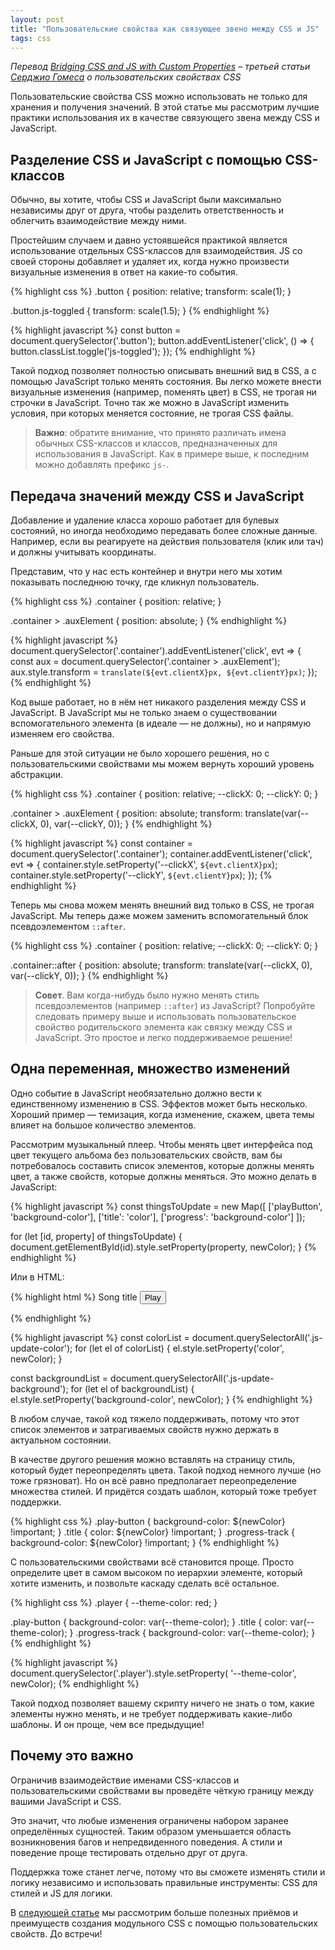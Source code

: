```yaml
---
layout: post
title: "Пользовательские свойства как связующее звено между CSS и JS"
tags: css
---
```

*Перевод [Bridging CSS and JS with Custom Properties](https://sgom.es/posts/2017-02-10-bridging-css-and-js-with-custom-properties/) – третьей статьи [Серджио Гомеса](http://sgom.es) о пользовательских свойствах CSS*

Пользовательские свойства CSS можно использовать не только для хранения и получения значений. В этой статье мы рассмотрим лучшие практики использования их в качестве связующего звена между CSS и JavaScript.

## Разделение CSS и JavaScript с помощью CSS-классов 

Обычно, вы хотите, чтобы CSS и JavaScript были максимально независимы друг от друга, чтобы разделить ответственность и облегчить взаимодействие между ними. 

Простейшим случаем и давно устоявшейся практикой является использование отдельных CSS-классов для взаимодействия. JS со своей стороны добавляет и удаляет их, когда нужно произвести визуальные изменения в ответ на какие-то события.

{% highlight css %}
.button {
  position: relative;
  transform: scale(1);
}
 
.button.js-toggled {
  transform: scale(1.5);
}
{% endhighlight %}

{% highlight javascript %}
const button = document.querySelector('.button');
button.addEventListener('click', () => {
  button.classList.toggle('js-toggled');
});
{% endhighlight %}

Такой подход позволяет полностью описывать внешний вид в CSS, а с помощью JavaScript только менять состояния. Вы легко можете внести визуальные изменения (например, поменять цвет) в CSS, не трогая ни строчки в JavaScript. Точно так же можно в JavaScript изменить условия, при которых меняется состояние, не трогая CSS файлы.

> **Важно**: обратите внимание, что принято различать имена обычных CSS-классов и классов, предназначенных для использования в JavaScript. Как в примере выше, к последним можно добавлять префикс `js-`. 

## Передача значений между CSS и JavaScript

Добавление и удаление класса хорошо работает для булевых состояний, но иногда необходимо передавать более сложные данные. Например, если вы реагируете на действия пользователя (клик или тач) и должны учитывать координаты.

Представим, что у нас есть контейнер и внутри него мы хотим показывать последнюю точку, где кликнул пользователь. 

{% highlight css %}
.container {
  position: relative;
}
 
.container > .auxElement {
  position: absolute;
}
{% endhighlight %}

{% highlight javascript %}
document.querySelector('.container').addEventListener('click', evt => {
  const aux = document.querySelector('.container > .auxElement');
  aux.style.transform = `translate(${evt.clientX}px, ${evt.clientY}px)`;
});
{% endhighlight %}

Код выше работает, но в нём нет никакого разделения между CSS и JavaScript. В JavaScript мы не только знаем о существовании вспомогательного элемента (в идеале — не должны), но и напрямую изменяем его свойства. 

Раньше для этой ситуации не было хорошего решения, но с пользовательскими свойствами мы можем вернуть хороший уровень абстракции.

{% highlight css %}
.container {
  position: relative;
  --clickX: 0;
  --clickY: 0;
}
 
.container > .auxElement {
  position: absolute;
  transform: translate(var(--clickX, 0), var(--clickY, 0));
}
{% endhighlight %}

{% highlight javascript %}
const container = document.querySelector('.container');
container.addEventListener('click', evt => {
  container.style.setProperty('--clickX', `${evt.clientX}px`);
  container.style.setProperty('--clickY', `${evt.clientY}px`);
});
{% endhighlight %}

Теперь мы снова можем менять внешний вид только в CSS, не трогая JavaScript. Мы теперь даже можем заменить вспомогательный блок псевдоэлементом `::after`.

{% highlight css %}
.container {
  position: relative;
  --clickX: 0;
  --clickY: 0;
}
 
.container::after {
  position: absolute;
  transform: translate(var(--clickX, 0), var(--clickY, 0));
}
{% endhighlight %}

> **Совет**. Вам когда-нибудь было нужно менять стиль псевдоэлементов (например `::after`) из JavaScript? Попробуйте следовать примеру выше и использовать пользовательское свойство родительского элемента как связку между CSS и JavaScript. Это простое и легко поддерживаемое решение!

## Одна переменная, множество изменений

Одно событие в JavaScript необязательно должно вести к единственному изменению в CSS. Эффектов может быть несколько. Хороший пример — темизация, когда изменение, скажем, цвета темы влияет на большое количество элементов. 

Рассмотрим музыкальный плеер. Чтобы менять цвет интерфейса под цвет текущего альбома без пользовательских свойств, вам бы потребовалось составить список элементов, которые должны менять цвет, а также свойств, которые должны меняться. Это можно делать в JavaScript:

{% highlight javascript %}
const thingsToUpdate = new Map([
  ['playButton', 'background-color'],
  ['title': 'color'],
  ['progress': 'background-color']
]);
 
for (let [id, property] of thingsToUpdate) {
  document.getElementById(id).style.setProperty(property, newColor);
}
{% endhighlight %}

Или в HTML:

{% highlight html %}
<span class="title js-update-color">Song title</span>
<button class="play-button js-update-background">Play</button>
<div class="progress-track js-update-background"></div>
{% endhighlight %}

{% highlight javascript %}
const colorList = document.querySelectorAll('.js-update-color');
for (let el of colorList) {
  el.style.setProperty('color', newColor);
}
 
const backgroundList =
    document.querySelectorAll('.js-update-background');
for (let el of backgroundList) {
  el.style.setProperty('background-color', newColor);
}
{% endhighlight %}

В любом случае, такой код тяжело поддерживать, потому что этот список элементов и затрагиваемых свойств нужно держать в актуальном состоянии.

В качестве другого решения можно вставлять на страницу стиль, который будет переопределять цвета. Такой подход немного лучше (но тоже грязноват). Но он всё равно предполагает переопределение множества стилей. И придётся создать шаблон, который тоже требует поддержки. 

{% highlight css %}
.play-button {
  background-color: ${newColor} !important;
}
.title {
  color: ${newColor} !important;
}
.progress-track {
  background-color: ${newColor} !important;
}
{% endhighlight %}

С пользовательскими свойствами всё становится проще. Просто определите цвет в самом высоком по иерархии элементе, который хотите изменить, и позвольте каскаду сделать всё остальное.

{% highlight css %}
.player {
  --theme-color: red;
}
 
.play-button {
  background-color: var(--theme-color);
}
.title {
  color: var(--theme-color);
}
.progress-track {
  background-color: var(--theme-color);
}
{% endhighlight %}

{% highlight javascript %}
document.querySelector('.player').style.setProperty(
    '--theme-color', newColor);
{% endhighlight %}

Такой подход позволяет вашему скрипту ничего не знать о том, какие элементы нужно менять, и не требует поддерживать какие-либо шаблоны. И он проще, чем все предыдущие!

## Почему это важно

Ограничив взаимодействие именами CSS-классов и пользовательскими свойствами вы проведёте чёткую границу между вашими JavaScript и CSS.

Это значит, что любые изменения ограничены набором заранее определённых сущностей.  Таким образом уменьшается область возникновения багов и непредвиденного поведения. А стили и поведение проще тестировать отдельно друг от друга.

Поддержка тоже станет легче, потому что вы сможете изменять стили и логику независимо и использовать правильные инструменты: CSS для стилей и JS для логики. 

В [следующей статье](https://sgom.es/posts/2017-02-17-css-custom-properties-as-your-api) мы рассмотрим больше полезных приёмов и преимуществ создания модульного CSS с помощью пользовательских свойств. До встречи!
